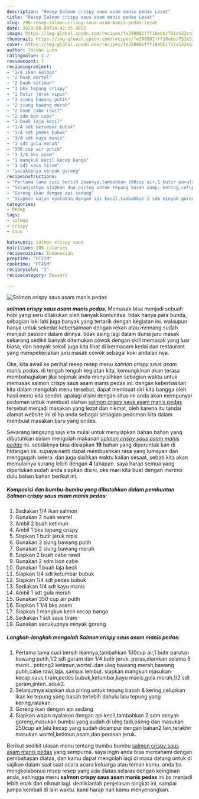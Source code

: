 ```yaml
---
description: "Resep Salmon crispy saus asam manis pedas Lezat"
title: "Resep Salmon crispy saus asam manis pedas Lezat"
slug: 296-resep-salmon-crispy-saus-asam-manis-pedas-lezat
date: 2020-08-08T14:42:15.982Z
image: https://img-global.cpcdn.com/recipes/fe390881fff18ebb/751x532cq70/salmon-crispy-saus-asam-manis-pedas-foto-resep-utama.jpg
thumbnail: https://img-global.cpcdn.com/recipes/fe390881fff18ebb/751x532cq70/salmon-crispy-saus-asam-manis-pedas-foto-resep-utama.jpg
cover: https://img-global.cpcdn.com/recipes/fe390881fff18ebb/751x532cq70/salmon-crispy-saus-asam-manis-pedas-foto-resep-utama.jpg
author: Jordan Luna
ratingvalue: 3.2
reviewcount: 7
recipeingredient:
- "1/4 ikan salmon"
- "2 buah wortel"
- "2 buah ketimun"
- "1 bks tepung crispy"
- "1 butir jeruk nipis"
- "3 siung bawang putih"
- "2 siung bawang merah"
- "2 buah cabe rawit"
- "2 sdm bon cabe"
- "1 buah laja kecil"
- "1/4 sdt ketumbar bubuk"
- "1/4 sdt pedes bubuk"
- "1/4 sdt kayu manis"
- "1 sdt gula merah"
- "350 cup air putih"
- "1 1/4 bks asem"
- "1 mangkuk kecil kecap bango"
- "1 sdt saus tiram"
- "secukupnya minyak goreng"
recipeinstructions:
- "Pertama tama cuci bersih ikannya,tambahkan 100cup air,1 butir parutan bawang putih,1/2 sdt garam dan 1/4 butir jeruk..peras,diamkan selama 5 menit.. potong2 ketimun,wortel..dan uleg bawang merah,bawang putih,cabe rawi,laja..sampai lembut. siapkan mangkun masukan kecap,saus tiram,pedes bubuk,ketumbar,kayu manis,gula merah,1/2 sdt garam,jinten..aduk2."
- "Selanjutnya siapkan dua piring untuk tepung basah &amp; kering,celupkan ikan ke tepung yang basah terlebih dahulu lalu tepung yang kering,ratakan."
- "Goreng ikan dengan api sedang"
- "Siapkan wajan nyalakan dengan api kecil,tambahkan 2 sdm minyak goreng,masukan bumbu yang sudah di uleg tadi,oseng dan masukan 250cup air,lalu kecap yang sudah dicampur dengan bahan2 lain,terakhir masukan wortel,ketimun,asam,dan perasan jeruk."
categories:
- Resep
tags:
- salmon
- crispy
- saus

katakunci: salmon crispy saus 
nutrition: 209 calories
recipecuisine: Indonesian
preptime: "PT27M"
cooktime: "PT45M"
recipeyield: "2"
recipecategory: Dessert

---
```



![Salmon crispy saus asam manis pedas](https://img-global.cpcdn.com/recipes/fe390881fff18ebb/751x532cq70/salmon-crispy-saus-asam-manis-pedas-foto-resep-utama.jpg)

<b><i>salmon crispy saus asam manis pedas</i></b>, Memasak bisa menjadi sebuah hobi yang seru dilakukan oleh banyak komunitas. tidak hanya para bunda, sebagian laki laki juga banyak yang tertarik dengan kegiatan ini. walaupun hanya untuk sekedar kebersamaan dengan rekan atau memang sudah menjadi passion dalam dirinya. tidak asing lagi dalam dunia juru masak sekarang sedikit banyak ditemukan cowok dengan skill memasak yang luar biasa, dan banyak sekali juga kita lihat di bermacam kedai dan restaurant yang mempekerjakan juru masak cowok sebagai koki andalan nya.



Oke, kita awali ke perihal resep resep menu <i>salmon crispy saus asam manis pedas</i>. di tengah tengah kegiatan kita, kemungkinan akan terasa membahagiakan jika sejenak anda menyisihkan sebagian waktu untuk memasak salmon crispy saus asam manis pedas ini. dengan keberhasilan kita dalam mengolah menu tersebut, dapat membuat diri kita bangga oleh hasil menu kita sendiri. apalagi disini dengan situs ini anda akan mempunyai pedoman untuk membuat olahan <u>salmon crispy saus asam manis pedas</u> tersebut menjadi masakan yang lezat dan nikmat, oleh karena itu tandai alamat website ini di hp anda sebagai sebagian pedoman kita dalam membuat masakan baru yang endes.


Sekarang langsung saja kita mulai untuk menyiapkan bahan bahan yang dibutuhkan dalam mengolah makanan <u><i>salmon crispy saus asam manis pedas</i></u> ini. setidaknya bisa disiapkan <b>19</b> bahan yang diperuntuk kan di hidangan ini. supaya nanti dapat membuahkan rasa yang lumayan dan menggugah selera. dan juga sisihkan waktu kalian sesaat, sebab kita akan memulainya kurang lebih dengan <b>4</b> tahapan. saya harap semua yang diperlukan sudah anda siapkan disini, oke mari kita buat dengan merinci dulu bahan bahan berikut ini.

<!--inarticleads1-->

##### Komposisi dan bumbu-bumbu yang dibutuhkan dalam pembuatan Salmon crispy saus asam manis pedas:

1. Sediakan 1/4 ikan salmon
1. Gunakan 2 buah wortel
1. Ambil 2 buah ketimun
1. Ambil 1 bks tepung crispy
1. Siapkan 1 butir jeruk nipis
1. Gunakan 3 siung bawang putih
1. Gunakan 2 siung bawang merah
1. Siapkan 2 buah cabe rawit
1. Gunakan 2 sdm bon cabe
1. Gunakan 1 buah laja kecil
1. Siapkan 1/4 sdt ketumbar bubuk
1. Siapkan 1/4 sdt pedes bubuk
1. Sediakan 1/4 sdt kayu manis
1. Ambil 1 sdt gula merah
1. Gunakan 350 cup air putih
1. Siapkan 1 1/4 bks asem
1. Siapkan 1 mangkuk kecil kecap bango
1. Sediakan 1 sdt saus tiram
1. Gunakan secukupnya minyak goreng




<!--inarticleads2-->

##### Langkah-langkah mengolah Salmon crispy saus asam manis pedas:

1. Pertama tama cuci bersih ikannya,tambahkan 100cup air,1 butir parutan bawang putih,1/2 sdt garam dan 1/4 butir jeruk..peras,diamkan selama 5 menit.. potong2 ketimun,wortel..dan uleg bawang merah,bawang putih,cabe rawi,laja..sampai lembut. siapkan mangkun masukan kecap,saus tiram,pedes bubuk,ketumbar,kayu manis,gula merah,1/2 sdt garam,jinten..aduk2.
1. Selanjutnya siapkan dua piring untuk tepung basah &amp; kering,celupkan ikan ke tepung yang basah terlebih dahulu lalu tepung yang kering,ratakan.
1. Goreng ikan dengan api sedang
1. Siapkan wajan nyalakan dengan api kecil,tambahkan 2 sdm minyak goreng,masukan bumbu yang sudah di uleg tadi,oseng dan masukan 250cup air,lalu kecap yang sudah dicampur dengan bahan2 lain,terakhir masukan wortel,ketimun,asam,dan perasan jeruk.




Berikut sedikit ulasan menu tentang bumbu bumbu <u>salmon crispy saus asam manis pedas</u> yang sempurna. saya ingin anda bisa memahami dengan pembahasan diatas, dan kamu dapat mengolah lagi di masa datang untuk di sajikan dalam saat saat acara acara keluarga atau teman kamu. anda bs mengkolaborasi resep resep yang ada diatas selaras dengan keinginan anda, sehingga menu <b>salmon crispy saus asam manis pedas</b> ini bs menjadi lebih enak dan nikmat lagi. demikianlah penjelasan singkat ini, sampai jumpa kembali di lain waktu. kami harap hari kamu menyenangkan.
